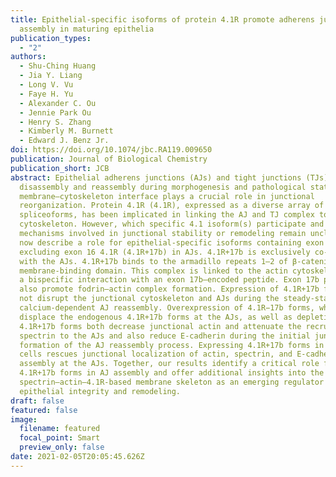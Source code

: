 ```yaml
---
title: Epithelial-specific isoforms of protein 4.1R promote adherens junction
  assembly in maturing epithelia
publication_types:
  - "2"
authors:
  - Shu-Ching Huang
  - Jia Y. Liang
  - Long V. Vu
  - Faye H. Yu
  - Alexander C. Ou
  - Jennie Park Ou
  - Henry S. Zhang
  - Kimberly M. Burnett
  - Edward J. Benz Jr.
doi: https://doi.org/10.1074/jbc.RA119.009650
publication: Journal of Biological Chemistry
publication_short: JCB
abstract: Epithelial adherens junctions (AJs) and tight junctions (TJs) undergo
  disassembly and reassembly during morphogenesis and pathological states. The
  membrane–cytoskeleton interface plays a crucial role in junctional
  reorganization. Protein 4.1R (4.1R), expressed as a diverse array of
  spliceoforms, has been implicated in linking the AJ and TJ complex to the
  cytoskeleton. However, which specific 4.1 isoform(s) participate and the
  mechanisms involved in junctional stability or remodeling remain unclear. We
  now describe a role for epithelial-specific isoforms containing exon 17b and
  excluding exon 16 4.1R (4.1R+17b) in AJs. 4.1R+17b is exclusively co-localized
  with the AJs. 4.1R+17b binds to the armadillo repeats 1–2 of β-catenin via its
  membrane-binding domain. This complex is linked to the actin cytoskeleton via
  a bispecific interaction with an exon 17b–encoded peptide. Exon 17b peptides
  also promote fodrin–actin complex formation. Expression of 4.1R+17b forms does
  not disrupt the junctional cytoskeleton and AJs during the steady-state or
  calcium-dependent AJ reassembly. Overexpression of 4.1R−17b forms, which
  displace the endogenous 4.1R+17b forms at the AJs, as well as depletion of the
  4.1R+17b forms both decrease junctional actin and attenuate the recruitment of
  spectrin to the AJs and also reduce E-cadherin during the initial junctional
  formation of the AJ reassembly process. Expressing 4.1R+17b forms in depleted
  cells rescues junctional localization of actin, spectrin, and E-cadherin
  assembly at the AJs. Together, our results identify a critical role for
  4.1R+17b forms in AJ assembly and offer additional insights into the
  spectrin–actin–4.1R-based membrane skeleton as an emerging regulator of
  epithelial integrity and remodeling.
draft: false
featured: false
image:
  filename: featured
  focal_point: Smart
  preview_only: false
date: 2021-02-05T20:05:45.626Z
---
```

